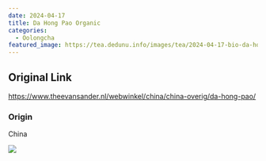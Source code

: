 ```yaml
---
date: 2024-04-17
title: Da Hong Pao Organic
categories:
  - Oolongcha
featured_image: https://tea.dedunu.info/images/tea/2024-04-17-bio-da-hong-pao-1.jpeg
---
```


## Original Link

<https://www.theevansander.nl/webwinkel/china/china-overig/da-hong-pao/>

### Origin

China

![](https://tea.dedunu.info/images/tea/2024-04-17-bio-da-hong-pao-2.jpeg)